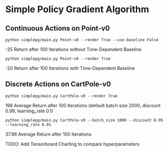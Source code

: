 



# Simple Policy Gradient Algorithm


## Continuous Actions on Point-v0

```python simplepg/main.py Point-v0 --render True --use-baseline False```

-25 Return after 100 Iterations without Time-Dependent Baseline

```python simplepg/main.py Point-v0 --render True```

-20 Return after 100 Iterations *with* Time-Dependent Baseline


## Discrete Actions on CartPole-v0

```python simplepg/main.py CartPole-v0 --render True```

198 Average Return after 100 Iterations (default batch size 2000, discount 0.99, learning_rate 0.1)

```python simplepg/main.py CartPole-v0 --batch_size 1000 --discount 0.95 --learning_rate 0.01```

37.96 Average Return after 100 Iterations

TODO: Add Tensorboard Charting to compare hyperparameters
